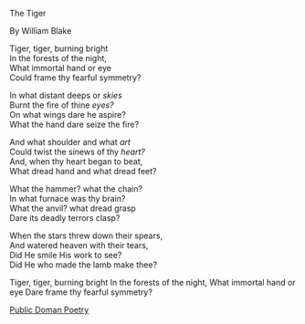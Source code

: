 
The Tiger

By William Blake

Tiger, tiger, burning bright<br>
In the forests of the night,<br>
What immortal hand or eye<br>
Could frame thy fearful symmetry?<br>

In what distant deeps or _skies_<br>
Burnt the fire of thine _eyes?_<br>
On what wings dare he aspire?<br>
What the hand dare seize the fire?<br>

And what shoulder and what _art_<br>
Could twist the sinews of thy _heart?_<br>
And, when thy heart began to beat,<br>
What dread hand and what dread feet?<br>

What the hammer? what the chain?<br>
In what furnace was thy brain?<br>
What the anvil? what dread grasp<br>
Dare its deadly terrors clasp?<br>

When the stars threw down their spears,<br>
And watered heaven with their tears,<br>
Did He smile His work to see?<br>
Did He who made the lamb make thee?<br>

Tiger, tiger, burning bright
In the forests of the night,
What immortal hand or eye
Dare frame thy fearful symmetry?
    
[Public Doman Poetry](http://www.public-domain-poetry.com/:-blake/tiger-9207)

